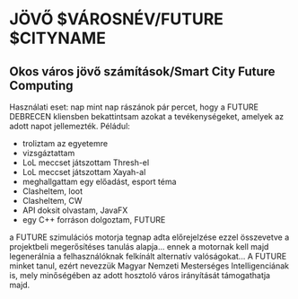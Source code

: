 # JÖVŐ $VÁROSNÉV/FUTURE $CITYNAME

## Okos város jövő számítások/Smart City Future Computing

Használati eset: nap mint nap rászánok pár percet, hogy a FUTURE DEBRECEN kliensben bekattintsam azokat a tevékenységeket, amelyek az adott napot jellemezték. Péládul:

* troliztam az egyetemre
* vizsgáztattam
* LoL meccset játszottam Thresh-el
* LoL meccset játszottam Xayah-al
* meghallgattam egy előadást, esport téma
* Clasheltem, loot
* Clasheltem, CW
* API doksit olvastam, JavaFX
* egy C++ forráson dolgoztam, FUTURE

a FUTURE szimulációs motorja tegnap adta előrejelzése ezzel összevetve a projektbeli megerősítéses tanulás alapja... ennek a motornak kell majd legenerálnia a felhasználóknak felkínált alternatív valóságokat... A FUTURE minket tanul, ezért nevezzük Magyar Nemzeti Mesterséges Intelligenciának is, mely minőségében az adott hosztoló város irányítását támogathatja majd.


